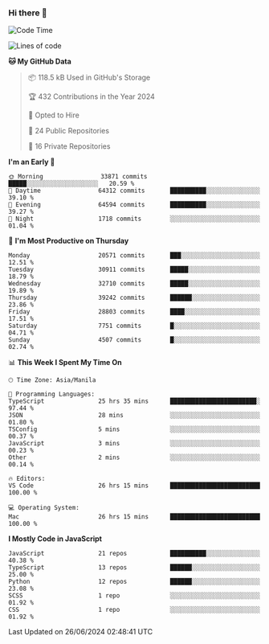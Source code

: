 ### Hi there 👋

<!--START_SECTION:waka-->
![Code Time](http://img.shields.io/badge/Code%20Time-815%20hrs%2021%20mins-blue)

![Lines of code](https://img.shields.io/badge/From%20Hello%20World%20I%27ve%20Written-65.4%20million%20lines%20of%20code-blue)

**🐱 My GitHub Data** 

> 📦 118.5 kB Used in GitHub's Storage 
 > 
> 🏆 432 Contributions in the Year 2024
 > 
> 💼 Opted to Hire
 > 
> 📜 24 Public Repositories 
 > 
> 🔑 16 Private Repositories 
 > 
**I'm an Early 🐤** 

```text
🌞 Morning                33871 commits       █████░░░░░░░░░░░░░░░░░░░░   20.59 % 
🌆 Daytime                64312 commits       ██████████░░░░░░░░░░░░░░░   39.10 % 
🌃 Evening                64594 commits       ██████████░░░░░░░░░░░░░░░   39.27 % 
🌙 Night                  1718 commits        ░░░░░░░░░░░░░░░░░░░░░░░░░   01.04 % 
```
📅 **I'm Most Productive on Thursday** 

```text
Monday                   20571 commits       ███░░░░░░░░░░░░░░░░░░░░░░   12.51 % 
Tuesday                  30911 commits       █████░░░░░░░░░░░░░░░░░░░░   18.79 % 
Wednesday                32710 commits       █████░░░░░░░░░░░░░░░░░░░░   19.89 % 
Thursday                 39242 commits       ██████░░░░░░░░░░░░░░░░░░░   23.86 % 
Friday                   28803 commits       ████░░░░░░░░░░░░░░░░░░░░░   17.51 % 
Saturday                 7751 commits        █░░░░░░░░░░░░░░░░░░░░░░░░   04.71 % 
Sunday                   4507 commits        █░░░░░░░░░░░░░░░░░░░░░░░░   02.74 % 
```


📊 **This Week I Spent My Time On** 

```text
🕑︎ Time Zone: Asia/Manila

💬 Programming Languages: 
TypeScript               25 hrs 35 mins      ████████████████████████░   97.44 % 
JSON                     28 mins             ░░░░░░░░░░░░░░░░░░░░░░░░░   01.80 % 
TSConfig                 5 mins              ░░░░░░░░░░░░░░░░░░░░░░░░░   00.37 % 
JavaScript               3 mins              ░░░░░░░░░░░░░░░░░░░░░░░░░   00.23 % 
Other                    2 mins              ░░░░░░░░░░░░░░░░░░░░░░░░░   00.14 % 

🔥 Editors: 
VS Code                  26 hrs 15 mins      █████████████████████████   100.00 % 

💻 Operating System: 
Mac                      26 hrs 15 mins      █████████████████████████   100.00 % 
```

**I Mostly Code in JavaScript** 

```text
JavaScript               21 repos            ██████████░░░░░░░░░░░░░░░   40.38 % 
TypeScript               13 repos            ██████░░░░░░░░░░░░░░░░░░░   25.00 % 
Python                   12 repos            ██████░░░░░░░░░░░░░░░░░░░   23.08 % 
SCSS                     1 repo              ░░░░░░░░░░░░░░░░░░░░░░░░░   01.92 % 
CSS                      1 repo              ░░░░░░░░░░░░░░░░░░░░░░░░░   01.92 % 
```




 Last Updated on 26/06/2024 02:48:41 UTC
<!--END_SECTION:waka-->
